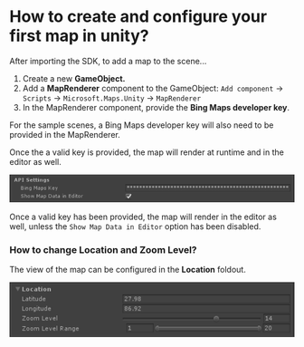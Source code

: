 # How to create and configure your first map in unity?

After importing the SDK, to add a map to the scene...

1. Create a new **GameObject.**
2. Add a **MapRenderer** component to the GameObject: `Add component` -&gt; `Scripts` -&gt; `Microsoft.Maps.Unity` -&gt; `MapRenderer`
3. In the MapRenderer component, provide the **Bing Maps developer key**.

For the sample scenes, a Bing Maps developer key will also need to be provided in the MapRenderer.

Once the a valid key is provided, the map will render at runtime and in the editor as well.

![Map Renderer API settings.](../../../.gitbook/assets/maprenderer-apisettings.png)

 Once a valid key has been provided, the map will render in the editor as well, unless the `Show Map Data in Editor` option has been disabled.

### How to change Location and Zoom Level?

The view of the map can be configured in the **Location** foldout.

![Location settings.](../../../.gitbook/assets/maprenderer-location.png)

